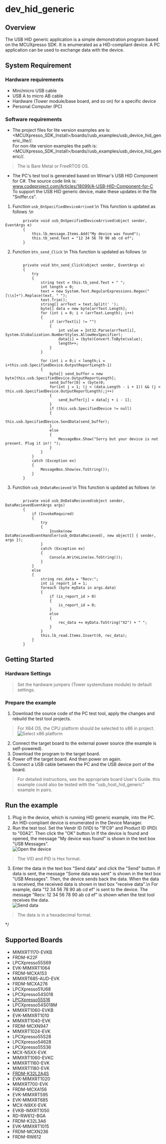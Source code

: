 # dev_hid_generic




## Overview

The USB HID generic application is a simple demonstration program based on the MCUXpresso SDK.
It is enumerated as a HID-compliant device. A PC application can be used to exchange data with the device.

## System Requirement

### Hardware requirements

- Mini/micro USB cable
- USB A to micro AB cable
- Hardware (Tower module/base board, and so on) for a specific device
- Personal Computer (PC)


### Software requirements

- The project files for lite version examples are is:
<br> <MCUXpresso_SDK_Install>/boards/<board>/usb_examples/usb_device_hid_generic_lite/<rtos>/<toolchain>.
<br>  For non-lite version examples the path is:
<br> <MCUXpresso_SDK_Install>/boards/<board>/usb_examples/usb_device_hid_generic/<rtos>/<toolchain>.
> The <rtos> is Bare Metal or FreeRTOS OS.

- The PC's test tool is generated based on Wimar's USB HID Component for C#. The source code link is:
<br> www.codeproject.com/Articles/18099/A-USB-HID-Component-for-C
<br> To support the USB HID generic device, make these updates in the file "Sniffer.cs".
1. Function `usb_OnSpecifiedDeviceArrived` \n
This function is updated as follows :\n
```
        private void usb_OnSpecifiedDeviceArrived(object sender, EventArgs e)
        {
            this.lb_message.Items.Add("My device was found");
            this.tb_send.Text = "12 34 56 78 90 ab cd ef";
        }
```

2. Function `btn_send_Click` \n
This function is updated as follows :\n
```

        private void btn_send_Click(object sender, EventArgs e)
        {
            try
            {
                string text = this.tb_send.Text + " ";
                int length = 0;
                text = new System.Text.RegularExpressions.Regex("[\\s]+").Replace(text, " ");
                text.Trim();
                string[] arrText = text.Split(' ');
                byte[] data = new byte[arrText.Length];
                for (int i = 0; i < (arrText.Length); i++)
                {
                    if (arrText[i] != "")
                    {
                        int value = Int32.Parse(arrText[i], System.Globalization.NumberStyles.AllowHexSpecifier);
                        data[i] = (byte)Convert.ToByte(value);
                        length++;
                    }
                }

                for (int i = 0;i < length;i = i+this.usb.SpecifiedDevice.OutputReportLength-1)
                {
                    byte[] send_buffer = new byte[this.usb.SpecifiedDevice.OutputReportLength];
                    send_buffer[0] = (byte)0;
                    for(int j = 1; (j < (data.Length - i + 1)) && (j < this.usb.SpecifiedDevice.OutputReportLength);j++)
                    {
                        send_buffer[j] = data[j + i - 1];
                    }
                    if (this.usb.SpecifiedDevice != null)
                    {
                        this.usb.SpecifiedDevice.SendData(send_buffer);
                    }
                    else
                    {
                        MessageBox.Show("Sorry but your device is not present. Plug it in!! ");
                    }
                }
            }
            catch (Exception ex)
            {
                MessageBox.Show(ex.ToString());
            }
        }
```

3. Function `usb_OnDataRecieved` \n
This function is updated as follows :\n
```

        private void usb_OnDataRecieved(object sender, DataRecievedEventArgs args)
        {
            if (InvokeRequired)
            {
                try
                {
                    Invoke(new DataRecievedEventHandler(usb_OnDataRecieved), new object[] { sender, args });
                }
                catch (Exception ex)
                {
                    Console.WriteLine(ex.ToString());
                }
            }
            else
            {
                string rec_data = "Recv:";
                int is_report_id = 1;
                foreach (byte myData in args.data)
                {
                    if (is_report_id > 0)
                    {
                        is_report_id = 0;
                    }
                    else
                    {
                        rec_data += myData.ToString("X2") + " ";
                    }
                }
                this.lb_read.Items.Insert(0, rec_data);
            }
        }
```



## Getting Started

### Hardware Settings

> Set the hardware jumpers (Tower system/base module) to default settings.


### Prepare the example

1.  Download the source code of the PC test tool, apply the changes and rebuild the test tool projects.
> For X64 OS, the CPU platform should be selected to x86 in project.
<br>![Select x86 platform](cpu_platform.jpg "Select x86 platform")
2.  Connect the target board to the external power source (the example is self-powered).
3.  Download the program to the target board.
4.  Power off the target board. And then power on again.
5.  Connect a USB cable between the PC and the USB device port of the board.

> For detailed instructions, see the appropriate board User's Guide.
> this example could also be tested with the "usb_host_hid_generic" example in pairs.
## Run the example

1.  Plug in the device, which is running HID generic example, into the PC. An HID-compliant device is enumerated in the Device Manager.
2.  Run the test tool. Set the Vendr ID (VID) to "1FC9" and Product ID (PID) to "00A2". Then click the "OK" button.\n
If the device is found and opened, the message "My device was found" is shown in the text box "USB Messages".
<br>![Open the device](usb_device_hid_generic_test_tool_open.jpg "Open the device")
> The VID and PID is Hex format.

3.  Enter the data in the text box "Send data" and click the "Send" button. If data is sent, the message "Some data was sent" is shown in the text box "USB Messages".
Then, the device sends back the data. When the data is received, the received data is shown in text box "receive data".\n
For example, data "12 34 56 78 90 ab cd ef" is sent to the device. The message "Recv: 12 34 56 78 90 ab cd ef" is shown when the test tool receives the data.
<br>![Send data](usb_device_hid_generic_test_tool_send.jpg "Send data")
> The data is in a hexadecimal format.


*/


## Supported Boards
- MIMXRT1170-EVKB
- FRDM-K22F
- LPCXpresso55S69
- EVK-MIMXRT1064
- FRDM-MCXA153
- MIMXRT685-AUD-EVK
- FRDM-MCXA276
- LPCXpresso51U68
- LPCXpresso54S018
- [LPCXpresso55S16](../../_boards/lpcxpresso55s16/usb_examples/usb_device_hid_generic/example_board_readme.md)
- LPCXpresso54S018M
- MIMXRT1060-EVKB
- EVK-MIMXRT1010
- MIMXRT1040-EVK
- FRDM-MCXN947
- MIMXRT1024-EVK
- LPCXpresso55S28
- LPCXpresso54628
- LPCXpresso55S36
- MCX-N5XX-EVK
- MIMXRT1060-EVKC
- MIMXRT1160-EVK
- MIMXRT1180-EVK
- [FRDM-K32L2A4S](../../_boards/frdmk32l2a4s/usb_examples/usb_device_hid_generic/example_board_readme.md)
- EVK-MIMXRT1020
- MIMXRT700-EVK
- FRDM-MCXA156
- EVK-MIMXRT595
- EVK-MIMXRT685
- MCX-N9XX-EVK
- EVKB-IMXRT1050
- RD-RW612-BGA
- FRDM-K32L3A6
- EVK-MIMXRT1015
- FRDM-MCXN236
- FRDM-RW612
